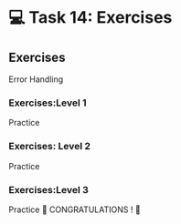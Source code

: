 # 💻 Task 14: Exercises

## Exercises
Error Handling

### Exercises:Level 1
Practice
### Exercises: Level 2
Practice
### Exercises:Level 3
Practice
🎉 CONGRATULATIONS ! 🎉

